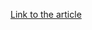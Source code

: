 [Link to the article](https://unit42.paloaltonetworks.com/solarstorm-supply-chain-attack-timeline/)
